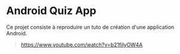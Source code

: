 # Android Quiz App

Ce projet consiste à reproduire un tuto de création d'une application Android.
> https://www.youtube.com/watch?v=b21fiIyOW4A
